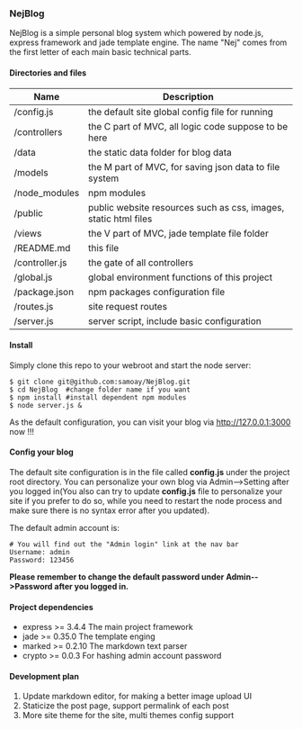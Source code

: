 ### NejBlog

NejBlog is a simple personal blog system which powered by node.js, express framework and jade template engine. The name "Nej" comes from the first letter of each main basic technical parts.

#### Directories and files

| Name           | Description                                                                    |
|------------    | ------------------------------------------------------------------------------ | 
| /config.js     | the default site global config file for running                                |
| /controllers   | the C part of MVC, all logic code suppose to be here                           |
| /data          | the static data folder for blog data                                           |
| /models        | the M part of MVC, for saving json data to file system                         |
| /node_modules  | npm modules                                                                    |
| /public        | public website resources such as css, images, static html files                |
| /views         | the V part of MVC, jade template file folder                                   |
| /README.md     | this file                                                                      |
| /controller.js | the gate of all controllers                                                    |
| /global.js     | global environment functions of this project                                   |
| /package.json  | npm packages configuration file                                                |
| /routes.js     | site request routes                                                            |
| /server.js     | server script, include basic configuration                                     |

#### Install

Simply clone this repo to your webroot and start the node server:

    $ git clone git@github.com:samoay/NejBlog.git
    $ cd NejBlog  #change folder name if you want
    $ npm install #install dependent npm modules
    $ node server.js &

As the default configuration, you can visit your blog via http://127.0.0.1:3000 now !!! 
    
#### Config your blog

The default site configuration is in the file called **config.js** under the project root directory. You can personalize your own blog via Admin-->Setting after you logged in(You also can try to update **config.js** file to personalize your site if you prefer to do so, while you need to restart the node process and make sure there is no syntax error after you updated). 

The default admin account is:

    # You will find out the "Admin login" link at the nav bar
    Username: admin
    Password: 123456

**Please remember to change the default password under Admin-->Password after you logged in.**

#### Project dependencies

- express >= 3.4.4  The main project framework
- jade >= 0.35.0  The template enging
- marked >= 0.2.10  The markdown text parser
- crypto >= 0.0.3  For hashing admin account password

#### Development plan

1. Update markdown editor, for making a better image upload UI
2. Staticize the post page, support permalink of each post
3. More site theme for the site, multi themes config support



